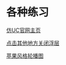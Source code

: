 # 各种练习
[仿UC官网主页](https://harry0071.github.io/practise/UC/uc.html)  

[点击其他地方关闭浮层](https://harry0071.github.io/practise/blob/master/%E7%82%B9%E5%87%BB%E5%85%B6%E4%BB%96%E5%9C%B0%E6%96%B9%E5%85%B3%E9%97%AD%E6%B5%AE%E5%B1%82.html)      

[苹果风格轮播图](https://harry0071.github.io/practise/苹果风格轮播图/苹果风格轮播图.html)
